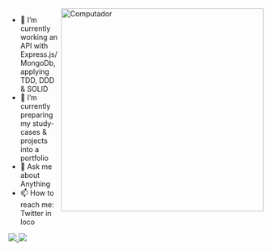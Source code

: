 <img src="https://scalexcloud.com/wp-content/uploads/2020/12/Custom-Software-Development-1-500x400.png" min-width="400px" max-width="400px" width="400px" align="right" alt="Computador">

- 🔭 I’m currently working an API with Express.js/MongoDb, applying TDD, DDD & SOLID
- 🌱 I’m currently preparing my study-cases & projects into a portfolio
- 💬 Ask me about Anything
- 📫 How to reach me: Twitter in loco

<p align="left">
  <a href="https://twitter.com/alioshr_" alt="Twitter">
    <img src="https://img.shields.io/badge/-Twitter-1C1C1C?style=for-the-badge&logo=Twitter&logoColor=00FFFF&link=https://twitter.com/alioshr_"/>
  </a>
  
  <a href="https://www.linkedin.com/in/aliosh-romano/" alt="Linkedin">
    <img src="https://img.shields.io/badge/-Linkedin-1C1C1C?style=for-the-badge&logo=Linkedin&logoColor=00FFFF&link=https://www.linkedin.com/in/aliosh-romano/"/>
  </a>
</p>
